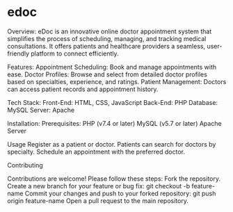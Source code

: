 # edoc


Overview:
eDoc is an innovative online doctor appointment system that simplifies the process of scheduling, managing, and tracking medical consultations. It offers patients and healthcare providers a seamless, user-friendly platform to connect efficiently.

Features:
Appointment Scheduling: Book and manage appointments with ease.
Doctor Profiles: Browse and select from detailed doctor profiles based on specialties, experience, and ratings.
Patient Management: Doctors can access patient records and appointment history.

Tech Stack:
Front-End: HTML, CSS, JavaScript
Back-End: PHP
Database: MySQL
Server: Apache

Installation:
Prerequisites:
PHP (v7.4 or later)
MySQL (v5.7 or later)
Apache Server

Usage
Register as a patient or doctor.
Patients can search for doctors by specialty.
Schedule an appointment with the preferred doctor.



Contributing

Contributions are welcome! Please follow these steps:
Fork the repository.
Create a new branch for your feature or bug fix:
git checkout -b feature-name
Commit your changes and push to your forked repository:
git push origin feature-name
Open a pull request to the main repository.

